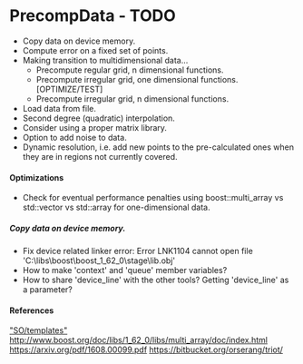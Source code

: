 # PrecompData - TODO


- Copy data on device memory.
- Compute error on a fixed set of points.
- Making transition to multidimensional data...
    - Precompute regular grid, n dimensional functions.
	- Precompute irregular grid, one dimensional functions. [OPTIMIZE/TEST]
	- Precompute irregular grid, n dimensional functions.
- Load data from file.
- Second degree (quadratic) interpolation.
- Consider using a proper matrix library.
- Option to add noise to data.
- Dynamic resolution, i.e. add new points to the pre-calculated ones when they are in regions not currently covered.


#### Optimizations

- Check for eventual performance penalties using boost::multi_array vs std::vector vs std::array for one-dimensional data.


##### Copy data on device memory.

- Fix device related linker error: Error	LNK1104	cannot open file 'C:\libs\boost\boost_1_62_0\stage\lib\.obj'
- How to make 'context' and 'queue' member variables?
- How to share 'device_line' with the other tools? Getting 'device_line' as a parameter?


#### References

["SO/templates"](http://stackoverflow.com/questions/610245/where-and-why-do-i-have-to-put-the-template-and-typename-keywords)
http://www.boost.org/doc/libs/1_62_0/libs/multi_array/doc/index.html
https://arxiv.org/pdf/1608.00099.pdf
https://bitbucket.org/orserang/triot/
